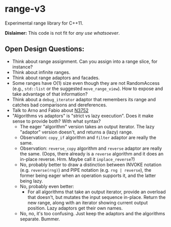 range-v3
========

Experimental range library for C++11. 

**Dislaimer:** This code is not fit for *any use whatsoever*. 

Open Design Questions:
----------------------

* Think about range assignment. Can you assign into a range slice, for instance?
* Think about infinite ranges.
* Think about range adaptors and facades.
* Some ranges have O(1) size even though they are not RandomAccess (e.g., `std::list` or the
  suggested `move_range_view`). How to expose and take advantage of that information?
* Think about a `debug_iterator` adaptor that remembers its range and catches bad comparisons
  and dereferences.
* Talk to Arno and Fabio about [N3752](http://www.open-std.org/jtc1/sc22/wg21/docs/papers/2013/n3752.pdf)
* "Algorithms vs adaptors" is "strict vs lazy execution". Does it make sense to provide both? With what syntax?
  - The eager "algorithm" version takes an output iterator. The lazy "adaptor" version doesn't, and returns a (lazy) range.
  - Observation: `copy_if` algorithm and `filter` adaptor are really the same.
  - Observation: `reverse_copy` algorithm and `reverse` adaptor are really the same. (Oops, there
    already is a `reverse` algorithm and it does an in-place reverse. Hrm. Maybe call it `inplace_reverse`?)
  - No, probably better to draw a distinction between INVOKE notation (e.g. `reverse(rng)`) and PIPE notation (e.g. `rng | reverse`), the former being eager when an operation supports it, and the latter being lazy. 
  - No, probably even better:
    * For all algorithms that take an output iterator, provide an overload that doesn't, but mutates the input sequence in-place. Return the new range, along with an iterator showing current output position. Lazy adaptors get their own names.
  - No, no, it's too confusing. Just keep the adaptors and the algorithms separate. Bummer.
